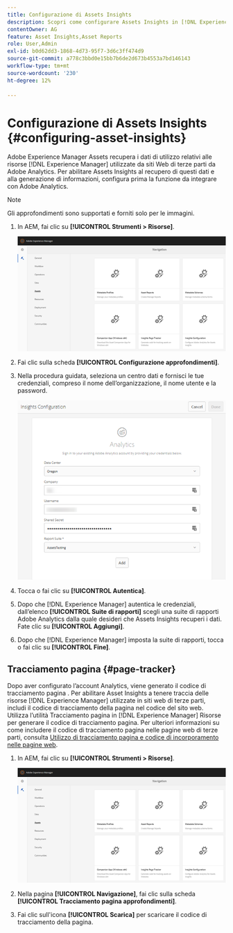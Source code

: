 ```yaml
---
title: Configurazione di Assets Insights
description: Scopri come configurare Assets Insights in [!DNL Experience Manager] Assets.
contentOwner: AG
feature: Asset Insights,Asset Reports
role: User,Admin
exl-id: b0d62dd3-1868-4d73-95f7-3d6c3ff474d9
source-git-commit: a778c3bbd0e15bb7b6de2d673b4553a7bd146143
workflow-type: tm+mt
source-wordcount: '230'
ht-degree: 12%

---
```


# Configurazione di Assets Insights {#configuring-asset-insights}

Adobe Experience Manager Assets recupera i dati di utilizzo relativi alle risorse [!DNL Experience Manager] utilizzate da siti Web di terze parti da Adobe Analytics. Per abilitare Assets Insights al recupero di questi dati e alla generazione di informazioni, configura prima la funzione da integrare con Adobe Analytics.

>[!NOTE]
>
>Gli approfondimenti sono supportati e forniti solo per le immagini.

1. In AEM, fai clic su **[!UICONTROL Strumenti > Risorse]**.

   ![chlimage_1-210](assets/chlimage_1-210.png)

1. Fai clic sulla scheda **[!UICONTROL Configurazione approfondimenti]**.
1. Nella procedura guidata, seleziona un centro dati e fornisci le tue credenziali, compreso il nome dell’organizzazione, il nome utente e la password.

   ![chlimage_1-211](assets/insights_config2.png)

1. Tocca o fai clic su **[!UICONTROL Autentica]**.
1. Dopo che [!DNL Experience Manager] autentica le credenziali, dall’elenco **[!UICONTROL Suite di rapporti]** scegli una suite di rapporti Adobe Analytics dalla quale desideri che Assets Insights recuperi i dati. Fate clic su **[!UICONTROL Aggiungi]**.
1. Dopo che [!DNL Experience Manager] imposta la suite di rapporti, tocca o fai clic su **[!UICONTROL Fine]**.

## Tracciamento pagina {#page-tracker}

Dopo aver configurato l’account Analytics, viene generato il codice di tracciamento pagina . Per abilitare Asset Insights a tenere traccia delle risorse [!DNL Experience Manager] utilizzate in siti web di terze parti, includi il codice di tracciamento della pagina nel codice del sito web. Utilizza l’utilità Tracciamento pagina in [!DNL Experience Manager] Risorse per generare il codice di tracciamento pagina. Per ulteriori informazioni su come includere il codice di tracciamento pagina nelle pagine web di terze parti, consulta [Utilizzo di tracciamento pagina e codice di incorporamento nelle pagine web](touch-ui-using-page-tracker.md).

1. In AEM, fai clic su **[!UICONTROL Strumenti > Risorse]**.

   ![chlimage_1-214](assets/chlimage_1-214.png)

1. Nella pagina **[!UICONTROL Navigazione]**, fai clic sulla scheda **[!UICONTROL Tracciamento pagina approfondimenti]**.
1. Fai clic sull&#39;icona **[!UICONTROL Scarica]** per scaricare il codice di tracciamento della pagina.
